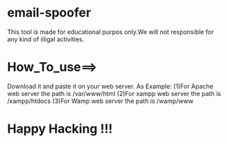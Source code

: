 # email-spoofer

This tool is made for educational purpos only.We will not responsible for any kind of illigal activities.

# How_To_use==>
Download it and paste it on your web server.
As Example:
(1)For Apache web server the path is /var/www/html
(2)For xampp web server the path is /xampp/htdocs
(3)For Wamp web server the path is /wamp/www

# Happy Hacking !!!
